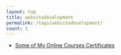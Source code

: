 ```yaml
---
layout: tag
title: websitedevelopment
permalink: /tags/websitedevelopment/
count: 1
---
```


- [Some of My Online Courses Certificates](https://samirpaulb.github.io/blog-jekyll/posts/some-of-my-online-courses-certificates/)
